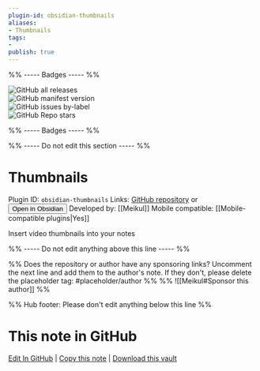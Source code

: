 ```yaml
---
plugin-id: obsidian-thumbnails
aliases:
- Thumbnails
tags: 
- 
publish: true
---
```


%% ----- Badges ----- %%

![GitHub all releases](https://img.shields.io/github/downloads/Meikul/obsidian-thumbnails/total?color=573E7A&logo=github&style=for-the-badge)   
![GitHub manifest version](https://img.shields.io/github/manifest-json/v/Meikul/obsidian-thumbnails?color=573E7A&logo=github&style=for-the-badge)   
![GitHub issues by-label](https://img.shields.io/github/issues/Meikul/obsidian-thumbnails/help%20wanted?color=573E7A&logo=github&style=for-the-badge)   
![GitHub Repo stars](https://img.shields.io/github/stars/Meikul/obsidian-thumbnails?color=573E7A&logo=github&style=for-the-badge)

%% ----- Badges ----- %%

%% ----- Do not edit this section ----- %%

# Thumbnails

Plugin ID: `obsidian-thumbnails`
Links: [GitHub repository](https://github.com/Meikul/obsidian-thumbnails) or [<button id=HH>Open in Obsidian</button>](obsidian://show-plugin?id=obsidian-thumbnails)
Developed by: [[Meikul]]
Mobile compatible: [[Mobile-compatible plugins|Yes]]

Insert video thumbnails into your notes

%% ----- Do not edit anything above this line ----- %% 

%% Does the repository or author have any sponsoring links? Uncomment the next line and add them to the author's note. If they don't, please delete the placeholder tag: #placeholder/author %%
%% ![[Meikul#Sponsor this author]] %%

%% Hub footer: Please don't edit anything below this line %%

# This note in GitHub

<span class="git-footer">[Edit In GitHub](https://github.dev/obsidian-community/obsidian-hub/blob/main/02%20-%20Community%20Expansions/02.05%20All%20Community%20Expansions/Plugins/obsidian-thumbnails.md "git-hub-edit-note") | [Copy this note](https://raw.githubusercontent.com/obsidian-community/obsidian-hub/main/02%20-%20Community%20Expansions/02.05%20All%20Community%20Expansions/Plugins/obsidian-thumbnails.md "git-hub-copy-note") | [Download this vault](https://github.com/obsidian-community/obsidian-hub/archive/refs/heads/main.zip "git-hub-download-vault") </span>
